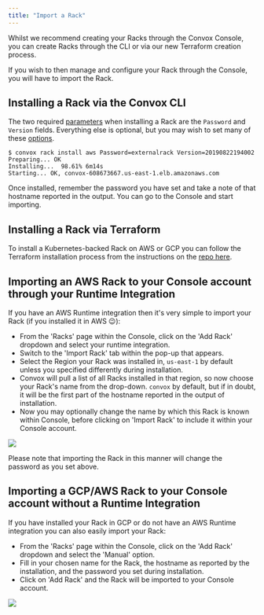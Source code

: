 ```yaml
---
title: "Import a Rack"
---
```


Whilst we recommend creating your Racks through the Convox Console, you can create Racks through the CLI or via our new Terraform creation process.

If you wish to then manage and configure your Rack through the Console, you will have to import the Rack.

## Installing a Rack via the Convox CLI

The two required [parameters](/reference/rack-parameters) when installing a Rack are the `Password` and `Version` fields.  Everything else is optional, but you may wish to set many of these [options](/reference/rack-parameters).

```
$ convox rack install aws Password=externalrack Version=20190822194002
Preparing... OK
Installing...  98.61% 6m14s
Starting... OK, convox-608673667.us-east-1.elb.amazonaws.com
```

Once installed, remember the password you have set and take a note of that hostname reported in the output.  You can go to the Console and start importing.

## Installing a Rack via Terraform

To install a Kubernetes-backed Rack on AWS or GCP you can follow the Terraform installation process from the instructions on the [repo here](https://github.com/convox-examples/terraform).


## Importing an AWS Rack to your Console account through your Runtime Integration

If you have an AWS Runtime integration then it's very simple to import your Rack (if you installed it in AWS 😉):

- From the 'Racks' page within the Console, click on the 'Add Rack' dropdown and select your runtime integration.
- Switch to the 'Import Rack' tab within the pop-up that appears.
- Select the Region your Rack was installed in, `us-east-1` by default unless you specified differently during installation.
- Convox will pull a list of all Racks installed in that region, so now choose your Rack's name from the drop-down.  `convox` by default, but if in doubt, it will be the first part of the hostname reported in the output of installation.
- Now you may optionally change the name by which this Rack is known within Console, before clicking on 'Import Rack' to include it within your Console account.

![](/assets/images/docs/import-rack/import-popup.png)

<div class="block-callout block-show-callout type-info" markdown="1">
Please note that importing the Rack in this manner will change the password as you set above.
</div>

## Importing a GCP/AWS Rack to your Console account without a Runtime Integration

If you have installed your Rack in GCP or do not have an AWS Runtime integration you can also easily import your Rack:

- From the 'Racks' page within the Console, click on the 'Add Rack' dropdown and select the 'Manual' option.
- Fill in your chosen name for the Rack, the hostname as reported by the installation, and the password you set during installation.
- Click on 'Add Rack' and the Rack will be imported to your Console account.

![](/assets/images/docs/import-rack/import-rack-manual.png)
